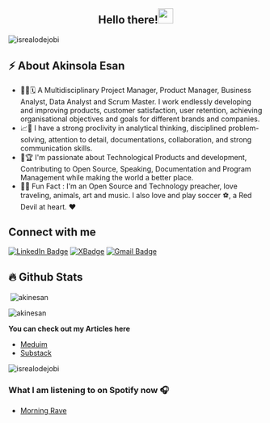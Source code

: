 <h2 align="center">Hello there!<img src = "https://raw.githubusercontent.com/MartinHeinz/MartinHeinz/master/wave.gif" width = 30px></h2>


<!-- Profile Views -->

<p align="left">
  <img src="https://komarev.com/ghpvc/?username=akinesan&label=Profile%20views&color=0e75b6&style=flat" alt="isrealodejobi" />
</p>

<!-- Profile Views: END -->

<!-- About me section -->

<h2>⚡️ About Akinsola Esan</h2>

<ul>
  
  <li>👨‍💻🗓 A Multidisciplinary  Project Manager, Product Manager, Business Analyst, Data Analyst and Scrum Master. I work endlessly developing and improving products, customer satisfaction, user retention, achieving organisational objectives and goals for different brands and companies.</li>
  
  <li>📈🚀 I have a strong proclivity in analytical thinking, disciplined problem-solving, attention to detail, documentations, collaboration, and strong communication skills.</a>
  
  <li>🥂🏆 I'm passionate about Technological Products and development, Contributing to Open Source, Speaking, Documentation and Program Management while making the world a better place.</li>
  
  <li>🎉🌱 Fun Fact : I'm an Open Source and Technology preacher, love traveling, animals, art and music. I also love and play soccer ⚽, a Red Devil at heart. ❤️
</ul>

<!-- About me section: END -->

<!-- Conecct section -->

<h2>Connect with me</h3>
    <p>
        <a href="https://www.linkedin.com/in/akinsolaesan/"><img src="https://img.shields.io/badge/-Akinsola%20Esan%20-blue?style=plastic&amp;labelColor=blue&amp;logo=LinkedIn&amp;link=www.linkedin.com/in/akinsolaesan" alt="LinkedIn Badge"></a> 
       <a href="https://twitter.com/akin__e"><img src="https://img.shields.io/badge/-Akinsola Esan-informational?style=plastic&amp;labelColor=informational&amp;logo=X&amp;link=https://twitter.com/Dev_180Memes" alt="XBadge"></a>
        <a href="mailto:akinsola.esan@gmail.com"><img src="https://img.shields.io/badge/-Akinsola%20Esan-fff?style=plastic&amp;labelColor=fff&amp;logo=Gmail&amp;link=mailto:akinsola.esan@gmail.com" alt="Gmail Badge"></a>
   </p>
   
 <!-- Conecct section: END -->

## :fire: Github Stats

<p>&nbsp;<img align="center" src="https://github-readme-stats.vercel.app/api?username=akinesan&show_icons=true&locale=en&theme=tokyonight" alt="akinesan" /></p>

<p><img align="center" src="https://github-readme-streak-stats.herokuapp.com/?user=akinesan&&theme=tokyonight" alt="akinesan" /></p>

**You can check out my Articles here**
- [Meduim](https://akinsola.esan.medium.com/)
- [Substack](https://substack.com/@akinsola.esan)

<p align="left">
  <img src="https://komarev.com/ghpvc/?username=akinesan&label=Profile%20views&color=0e75b6&style=flat" alt="isrealodejobi" />
</p>

### What I am listening to on Spotify now 🎧

- [Morning Rave](https://open.spotify.com/playlist/5sMyzZSVJat6bZDd2HSlBa?si=Asab4MXNQ1qoJVNMYXMqUQ)


